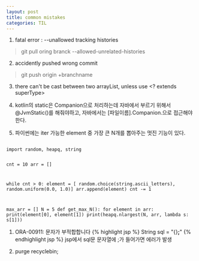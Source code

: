 ```yaml
---
layout: post
title: common mistakes
categories: TIL
---
```

1. fatal error : --unallowed tracking histories
> git pull oring branck --allowed-unrelated-histories

2. accidently pushed wrong commit
> git push origin +branchname

3. there can't be cast between two arrayList, unless use <? extends superType>

4. kotlin의 static은 Companion으로 처리하는데 자바에서 부르기 위해서 @JvmStatic()를 해줘야하고, 자바에서는 [파일이름].Companion.으로 접근해야 한다.

5. 파이썬에는 iter 가능한 element 중 가장 큰 N개를 뽑아주는 멋진 기능이 있다.
<code>
import random, heapq, string

cnt = 10
arr = []

while cnt > 0:
    element = [ random.choice(string.ascii_letters), random.uniform(0.0, 1.0)]
    arr.append(element)
    cnt -= 1

max_arr = []
N = 5
def get_max_N():
    for element in arr:
        print(element[0], element[1])
    print(heapq.nlargest(N, arr, lambda  s: s[1]))
</code>

1. ORA-00911: 문자가 부적합합니다
{% highlight jsp %}
String sql = "{}**;**"
{% endhighlight jsp %}
jsp에서 sql문 문자열에 ;가 들어가면 에러가 발생

2. purge recyclebin;
